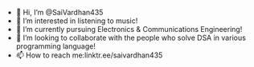 - 👋 Hi, I’m @SaiVardhan435
- 👀 I’m interested in listening to music!
- 🌱 I’m currently pursuing Electronics & Communications Engineering!
- 💞️ I’m looking to collaborate with the people who solve DSA in various programming language!
- 📫 How to reach me:linktr.ee/saivardhan435

<!---
SaiVardhan435/SaiVardhan435 is a ✨ special ✨ repository because its `README.md` (this file) appears on your GitHub profile.
You can click the Preview link to take a look at your changes.
--->
